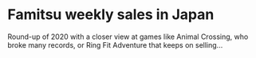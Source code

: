 # Famitsu weekly sales in Japan

Round-up of 2020 with a closer view at games like Animal Crossing, who broke many records, or Ring Fit Adventure that keeps on selling...
